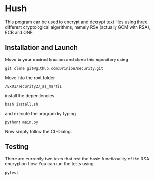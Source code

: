 # Hush
This program can be used to encrypt and decrypt text files using three different cryptological algorithms, namely RSA (actually GCM with RSA), ECB and ONF.
## Installation and Launch
Move to your desired location and clone this repository using
```
git clone git@github.com:Drinion/security.git
```
Move into the root folder
```
/Ex01/security23_as_marti1
```
install the dependencies
```
bash install.sh
```
and execute the program by typing
```
python3 main.py
```
Now simply follow the CL-Dialog.
## Testing
There are currently two tests that test the basic functionality of the RSA encryption flow. You can run the tests using
```
pytest
```
